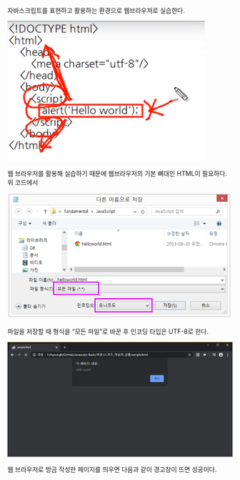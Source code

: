 자바스크립트를 표현하고 활용하는 환경으로 웹브라우저로 실습한다.

![p1](/img/s1_1_1.png)

웹 브라우저를 활용해 실습하기 때문에 웹브라우저의 기본 뼈대인 HTML이 필요하다. 위 코드에서 <script> 태그만 자바스크립트 언어다. 나머지는 

코드 참고
<!DOCTYPE html>
<html>
    <head>
        <meta charset="utf-8"/>
    </head>
    <body>
        <script>
            alert('Hello world');
        </script>
    </body>
</html>

![p1](/img/s1_1_2.png)

파일을 저장할 때 형식을 “모든 파일”로 바꾼 후 인코딩 타입은 UTF-8로 한다.

![p1](/img/s1_1_3.png)

웹 브라우저로 방금 작성한 페이지를 띄우면 다음과 같이 경고창이 뜨면 성공이다.